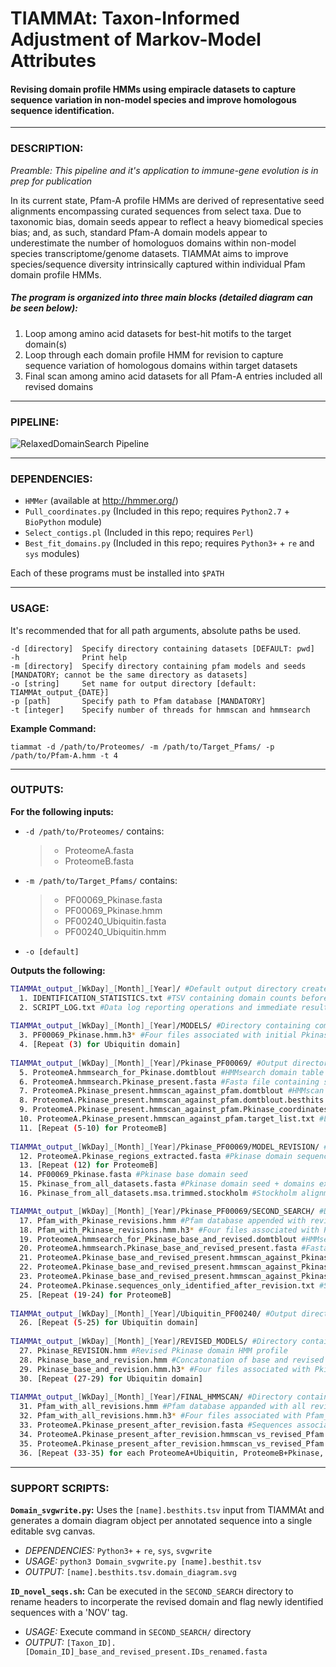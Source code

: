 # TIAMMAt: Taxon-Informed Adjustment of Markov-Model Attributes

#### Revising domain profile HMMs using empiracle datasets to capture sequence variation in non-model species and improve homologous sequence identification. 

---
### DESCRIPTION: 
_Preamble: This pipeline and it's application to immune-gene evolution is in prep for publication_

In its current state, Pfam-A profile HMMs are derived of representative seed alignments encompassing curated sequences from select taxa. Due to taxonomic bias, domain seeds appear to reflect a heavy biomedical species bias; and, as such, standard Pfam-A domain models appear to underestimate the number of homologuos domains within non-model species transcriptome/genome datasets. TIAMMAt aims to improve species/sequence diversity intrinsically captured within individual Pfam domain profile HMMs.

##### The program is organized into three main blocks (detailed diagram can be seen below): 
1) Loop among amino acid datasets for best-hit motifs to the target domain(s) 
2) Loop through each domain profile HMM for revision to capture sequence variation of homologous domains within target datasets
3) Final scan among amino acid datasets for all Pfam-A entries included all revised domains 

---
### PIPELINE:
![RelaxedDomainSearch Pipeline](https://github.com/mtassia/RelaxedDomainSearch/blob/master/Program_diagram.png)

---
### DEPENDENCIES:
- `HMMer` (available at http://hmmer.org/)
- `Pull_coordinates.py` (Included in this repo; requires `Python2.7` + `BioPython` module)
- `Select_contigs.pl` (Included in this repo; requires `Perl`)
- `Best_fit_domains.py` (Included in this repo; requires `Python3+` + `re` and `sys` modules)

Each of these programs must be installed into `$PATH`

---
### USAGE:
It's recommended that for all path arguments, absolute paths be used. 

```
-d [directory]  Specify directory containing datasets [DEFAULT: pwd]
-h              Print help
-m [directory]  Specify directory containing pfam models and seeds [MANDATORY; cannot be the same directory as datasets]
-o [string]     Set name for output directory [default: TIAMMAt_output_{DATE}]
-p [path]       Specify path to Pfam database [MANDATORY]
-t [integer]    Specify number of threads for hmmscan and hmmsearch
```

**Example Command:**
``` 
tiammat -d /path/to/Proteomes/ -m /path/to/Target_Pfams/ -p /path/to/Pfam-A.hmm -t 4
```

---
### OUTPUTS:
**For the following inputs:**
- `-d /path/to/Proteomes/` contains:
  >- ProteomeA.fasta
  >- ProteomeB.fasta
- `-m /path/to/Target_Pfams/` contains:
  >- PF00069_Pkinase.fasta
  >- PF00069_Pkinase.hmm
  >- PF00240_Ubiquitin.fasta
  >- PF00240_Ubiquitin.hmm
- `-o [default]`

**Outputs the following:**
```bash
TIAMMAt_output_[WkDay]_[Month]_[Year]/ #Default output directory created by program
  1. IDENTIFICATION_STATISTICS.txt #TSV containing domain counts before & after revision
  2. SCRIPT_LOG.txt #Data log reporting operations and immediate results during program execution
  
TIAMMAt_output_[WkDay]_[Month]_[Year]/MODELS/ #Directory containing compressed models for initial HMMsearch step
  3. PF00069_Pkinase.hmm.h3* #Four files associated with initial Pkinase domain compression from HMMpress
  4. [Repeat (3) for Ubiquitin domain]
  
TIAMMAt_output_[WkDay]_[Month]_[Year]/Pkinase_PF00069/ #Output directory for Pkinase domain revision
  5. ProteomeA.hmmsearch_for_Pkinase.domtblout #HMMsearch domain table output for potential Pkinase domains in ProteomeA.fasta
  6. ProteomeA.hmmsearch.Pkinase_present.fasta #Fasta file containing sequences with potential Pkinase domains found in ProteomeA.fasta from HMMsearch
  7. ProteomeA.Pkinase_present.hmmscan_against_pfam.domtblout #HMMscan output (domain table) of above sequences annotated with all Pfam domains
  8. ProteomeA.Pkinase_present.hmmscan_against_pfam.domtblout.besthits.tsv #Above table filtered for domains meeting HMMer inclusion threshold and overlap
  9. ProteomeA.Pkinase_present.hmmscan_against_pfam.Pkinase_coordinates.tsv #Coordinate TSV for all best-fit Pkinase domains in ProteomeA.fasta
  10. ProteomeA.Pkinase_present.hmmscan_against_pfam.target_list.txt #List of sequences with best-fit Pkinase domains in ProteomA.fasta
  11. [Repeat (5-10) for ProteomeB]
  
TIAMMAt_output_[WkDay]_[Month]_[Year]/Pkinase_PF00069/MODEL_REVISION/ #Directory used for Pkinase HMM profile revision; final revised domain model in TIAMMAt_output_[WkDay]_[Month]_[Year]/REVISED_MODELS/
  12. ProteomeA.Pkinase_regions_extracted.fasta #Pkinase domain sequences from ProteomeA.fasta
  13. [Repeat (12) for ProteomeB]
  14. PF00069_Pkinase.fasta #Pkinase base domain seed
  15. Pkinase_from_all_datasets.fasta #Pkinase domain seed + domains extracted from each dataset
  16. Pkinase_from_all_datasets.msa.trimmed.stockholm #Stockholm alignment of Pkinase domain with non-homologous ends trimmed

TIAMMAt_output_[WkDay]_[Month]_[Year]/Pkinase_PF00069/SECOND_SEARCH/ #Directory contains search for Pkinase domains following revision
  17. Pfam_with_Pkinase_revisions.hmm #Pfam database appended with revised domain profile
  18. Pfam_with_Pkinase_revisions.hmm.h3* #Four files associated with Pfam_with_Pkinase_revisions.hmm compression
  19. ProteomeA.hmmsearch_for_Pkinase_base_and_revised.domtblout #HMMsearch domain table output for potential Pkinase domains (either base or revised) in ProteomeA.fasta
  20. ProteomeA.hmmsearch.Pkinase_base_and_revised_present.fasta #Fasta file containing sequences with potential Pkinase domains (base or revised) found in ProteomeA.fasta from HMMsearch
  21. ProteomeA.Pkinase_base_and_revised_present.hmmscan_against_Pkinase_REV_appended_Pfam.domtblout #HMMscan output (domain table) of above sequences annotated with all Pfam domains (including revised Pkinase domain). IMPORTANT: Sequences annotated in this file do not necessarily contain a best-hit target domain. 
  22. ProteomeA.Pkinase_base_and_revised_present.hmmscan_against_Pkinase_REV_appended_Pfam.domtblout.besthits.tsv #Best-hits file associated with above file
  23. ProteomeA.Pkinase_base_and_revised_present.hmmscan_against_Pkinase_REV_appended_Pfam.target_list.txt #List of sequences with best-fit Pkinase domains (base or revised) in ProteomA.fasta
  24. ProteomeA.Pkinase.sequences_only_identified_after_revision.txt #Sequences in ProteomeA.fasta with Pkinase only found after revision
  25. [Repeat (19-24) for ProteomeB]
  
TIAMMAt_output_[WkDay]_[Month]_[Year]/Ubiquitin_PF00240/ #Output directory for Ubiquitin domain revision
  26. [Repeat (5-25) for Ubiquitin domain]
  
TIAMMAt_output_[WkDay]_[Month]_[Year]/REVISED_MODELS/ #Directory containing all revised models
  27. Pkinase_REVISION.hmm #Revised Pkinase domain HMM profile
  28. Pkinase_base_and_revision.hmm #Concatonation of base and revised Pkinase domain HMM profiles
  29. Pkinase_base_and_revision.hmm.h3* #Four files associated with Pkinase_base_and_revision.hmm compression
  30. [Repeat (27-29) for Ubiquitin domain]
  
TIAMMAt_output_[WkDay]_[Month]_[Year]/FINAL_HMMSCAN/ #Directory containing domain annotations following all domain revisions
  31. Pfam_with_all_revisions.hmm #Pfam database appanded with all revised domain profiles
  32. Pfam_with_all_revisions.hmm.h3* #Four files associated with Pfam_with_all_revisions.hmm compression
  33. ProteomeA.Pkinase_present_after_revision.fasta #Sequences associated with ProteomeA.Pkinase_base_and_revised_present.hmmscan_against_Pkinase_REV_appended_Pfam.target_list.txt above
  34. ProteomeA.Pkinase_present_after_revision.hmmscan_vs_revised_Pfam.domtblout #HMMscan output (domain table) of above sequences annotated with all Pfam domains (including all revised domains)
  35. ProteomeA.Pkinase_present_after_revision.hmmscan_vs_revised_Pfam.domtblout.besthits.tsv #Best-hits file associated with the above file
  36. [Repeat (33-35) for each ProteomeA+Ubiquitin, ProteomeB+Pkinase, and ProteomeB+Ubiquitin]
```

---
### SUPPORT SCRIPTS:

**`Domain_svgwrite.py`:** Uses the `[name].besthits.tsv` input from TIAMMAt and generates a domain diagram object per annotated sequence into a single editable svg canvas.
* *DEPENDENCIES:* `Python3+` + `re`, `sys`, `svgwrite`
* *USAGE:* `python3 Domain_svgwrite.py [name].besthit.tsv`
* *OUTPUT:* `[name].besthits.tsv.domain_diagram.svg`

**`ID_novel_seqs.sh`:** Can be executed in the `SECOND_SEARCH` directory to rename headers to incorperate the revised domain and flag newly identified sequences with a 'NOV' tag.
* *USAGE:* Execute command in `SECOND_SEARCH/` directory
* *OUTPUT:* `[Taxon_ID].[Domain_ID]_base_and_revised_present.IDs_renamed.fasta`


